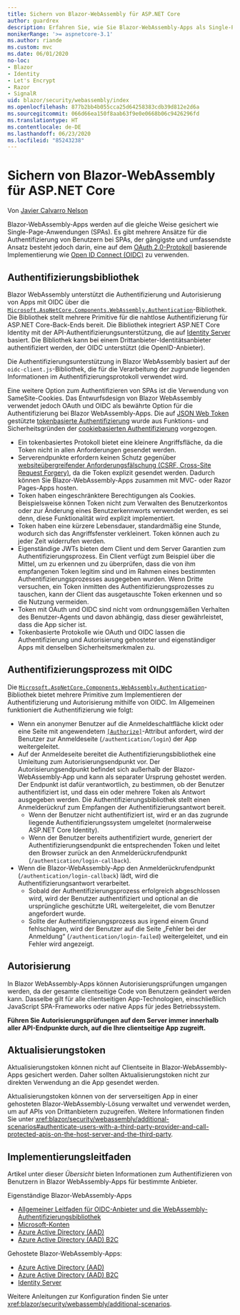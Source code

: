 ```yaml
---
title: Sichern von Blazor-WebAssembly für ASP.NET Core
author: guardrex
description: Erfahren Sie, wie Sie Blazor-WebAssembly-Apps als Single-Page-Anwendungen (SPAs) sichern.
monikerRange: '>= aspnetcore-3.1'
ms.author: riande
ms.custom: mvc
ms.date: 06/01/2020
no-loc:
- Blazor
- Identity
- Let's Encrypt
- Razor
- SignalR
uid: blazor/security/webassembly/index
ms.openlocfilehash: 877b2bb4b055cca25d64258383cdb39d812e2d6a
ms.sourcegitcommit: 066d66ea150f8aab63f9e0e0668b06c9426296fd
ms.translationtype: HT
ms.contentlocale: de-DE
ms.lasthandoff: 06/23/2020
ms.locfileid: "85243238"
---
```

# <a name="secure-aspnet-core-blazor-webassembly"></a>Sichern von Blazor-WebAssembly für ASP.NET Core

Von [Javier Calvarro Nelson](https://github.com/javiercn)

Blazor-WebAssembly-Apps werden auf die gleiche Weise gesichert wie Single-Page-Anwendungen (SPAs). Es gibt mehrere Ansätze für die Authentifizierung von Benutzern bei SPAs, der gängigste und umfassendste Ansatz besteht jedoch darin, eine auf dem [OAuth 2.0-Protokoll](https://oauth.net/) basierende Implementierung wie [Open ID Connect (OIDC)](https://openid.net/connect/) zu verwenden.

## <a name="authentication-library"></a>Authentifizierungsbibliothek

Blazor WebAssembly unterstützt die Authentifizierung und Autorisierung von Apps mit OIDC über die [`Microsoft.AspNetCore.Components.WebAssembly.Authentication`](https://www.nuget.org/packages/Microsoft.AspNetCore.Components.WebAssembly.Authentication/)-Bibliothek. Die Bibliothek stellt mehrere Primitive für die nahtlose Authentifizierung für ASP.NET Core-Back-Ends bereit. Die Bibliothek integriert ASP.NET Core Identity mit der API-Authentifizierungsunterstützung, die auf [Identity Server](https://identityserver.io/) basiert. Die Bibliothek kann bei einem Drittanbieter-Identitätsanbieter authentifiziert werden, der OIDC unterstützt (die OpenID-Anbieter).

Die Authentifizierungsunterstützung in Blazor WebAssembly basiert auf der `oidc-client.js`-Bibliothek, die für die Verarbeitung der zugrunde liegenden Informationen im Authentifizierungsprotokoll verwendet wird.

Eine weitere Option zum Authentifizieren von SPAs ist die Verwendung von SameSite-Cookies. Das Entwurfsdesign von Blazor WebAssembly verwendet jedoch OAuth und OIDC als bewährte Option für die Authentifizierung bei Blazor WebAssembly-Apps. Die auf [JSON Web Token](https://self-issued.info/docs/draft-ietf-oauth-json-web-token.html) gestützte [tokenbasierte Authentifizierung](xref:security/anti-request-forgery#token-based-authentication) wurde aus Funktions- und Sicherheitsgründen der [cookiebasierten Authentifizierung](xref:security/anti-request-forgery#cookie-based-authentication) vorgezogen.

* Ein tokenbasiertes Protokoll bietet eine kleinere Angriffsfläche, da die Token nicht in allen Anforderungen gesendet werden.
* Serverendpunkte erfordern keinen Schutz gegenüber [websiteübergreifender Anforderungsfälschung (CSRF, Cross-Site Request Forgery)](xref:security/anti-request-forgery), da die Token explizit gesendet werden. Dadurch können Sie Blazor-WebAssembly-Apps zusammen mit MVC- oder Razor Pages-Apps hosten.
* Token haben eingeschränktere Berechtigungen als Cookies. Beispielsweise können Token nicht zum Verwalten des Benutzerkontos oder zur Änderung eines Benutzerkennworts verwendet werden, es sei denn, diese Funktionalität wird explizit implementiert.
* Token haben eine kürzere Lebensdauer, standardmäßig eine Stunde, wodurch sich das Angriffsfenster verkleinert. Token können auch zu jeder Zeit widerrufen werden.
* Eigenständige JWTs bieten dem Client und dem Server Garantien zum Authentifizierungsprozess. Ein Client verfügt zum Beispiel über die Mittel, um zu erkennen und zu überprüfen, dass die von ihm empfangenen Token legitim sind und im Rahmen eines bestimmten Authentifizierungsprozesses ausgegeben wurden. Wenn Dritte versuchen, ein Token inmitten des Authentifizierungsprozesses zu tauschen, kann der Client das ausgetauschte Token erkennen und so die Nutzung vermeiden.
* Token mit OAuth und OIDC sind nicht vom ordnungsgemäßen Verhalten des Benutzer-Agents und davon abhängig, dass dieser gewährleistet, dass die App sicher ist.
* Tokenbasierte Protokolle wie OAuth und OIDC lassen die Authentifizierung und Autorisierung gehosteter und eigenständiger Apps mit denselben Sicherheitsmerkmalen zu.

## <a name="authentication-process-with-oidc"></a>Authentifizierungsprozess mit OIDC

Die [`Microsoft.AspNetCore.Components.WebAssembly.Authentication`](https://www.nuget.org/packages/Microsoft.AspNetCore.Components.WebAssembly.Authentication/)-Bibliothek bietet mehrere Primitive zum Implementieren der Authentifizierung und Autorisierung mithilfe von OIDC. Im Allgemeinen funktioniert die Authentifizierung wie folgt:

* Wenn ein anonymer Benutzer auf die Anmeldeschaltfläche klickt oder eine Seite mit angewendetem [`[Authorize]`](xref:Microsoft.AspNetCore.Authorization.AuthorizeAttribute)-Attribut anfordert, wird der Benutzer zur Anmeldeseite (`/authentication/login`) der App weitergeleitet.
* Auf der Anmeldeseite bereitet die Authentifizierungsbibliothek eine Umleitung zum Autorisierungsendpunkt vor. Der Autorisierungsendpunkt befindet sich außerhalb der Blazor-WebAssembly-App und kann als separater Ursprung gehostet werden. Der Endpunkt ist dafür verantwortlich, zu bestimmen, ob der Benutzer authentifiziert ist, und dass ein oder mehrere Token als Antwort ausgegeben werden. Die Authentifizierungsbibliothek stellt einen Anmelderückruf zum Empfangen der Authentifizierungsantwort bereit.
  * Wenn der Benutzer nicht authentifiziert ist, wird er an das zugrunde liegende Authentifizierungssystem umgeleitet (normalerweise ASP.NET Core Identity).
  * Wenn der Benutzer bereits authentifiziert wurde, generiert der Authentifizierungsendpunkt die entsprechenden Token und leitet den Browser zurück an den Anmelderückrufendpunkt (`/authentication/login-callback`).
* Wenn die Blazor-WebAssembly-App den Anmelderückrufendpunkt (`/authentication/login-callback`) lädt, wird die Authentifizierungsantwort verarbeitet.
  * Sobald der Authentifizierungsprozess erfolgreich abgeschlossen wird, wird der Benutzer authentifiziert und optional an die ursprüngliche geschützte URL weitergeleitet, die vom Benutzer angefordert wurde.
  * Sollte der Authentifizierungsprozess aus irgend einem Grund fehlschlagen, wird der Benutzer auf die Seite „Fehler bei der Anmeldung“ (`/authentication/login-failed`) weitergeleitet, und ein Fehler wird angezeigt.

## <a name="authorization"></a>Autorisierung

In Blazor WebAssembly-Apps können Autorisierungsprüfungen umgangen werden, da der gesamte clientseitige Code von Benutzern geändert werden kann. Dasselbe gilt für alle clientseitigen App-Technologien, einschließlich JavaScript SPA-Frameworks oder native Apps für jedes Betriebssystem.

**Führen Sie Autorisierungsprüfungen auf dem Server immer innerhalb aller API-Endpunkte durch, auf die Ihre clientseitige App zugreift.**

## <a name="refresh-tokens"></a>Aktualisierungstoken

Aktualisierungstoken können nicht auf Clientseite in Blazor-WebAssembly-Apps gesichert werden. Daher sollten Aktualisierungstoken nicht zur direkten Verwendung an die App gesendet werden.

Aktualisierungstoken können von der serverseitigen App in einer gehosteten Blazor-WebAssembly-Lösung verwaltet und verwendet werden, um auf APIs von Drittanbietern zuzugreifen. Weitere Informationen finden Sie unter <xref:blazor/security/webassembly/additional-scenarios#authenticate-users-with-a-third-party-provider-and-call-protected-apis-on-the-host-server-and-the-third-party>.

## <a name="implementation-guidance"></a>Implementierungsleitfaden

Artikel unter dieser *Übersicht* bieten Informationen zum Authentifizieren von Benutzern in Blazor WebAssembly-Apps für bestimmte Anbieter.

Eigenständige Blazor-WebAssembly-Apps

* [Allgemeiner Leitfaden für OIDC-Anbieter und die WebAssembly-Authentifizierungsbibliothek](xref:blazor/security/webassembly/standalone-with-authentication-library)
* [Microsoft-Konten](xref:blazor/security/webassembly/standalone-with-microsoft-accounts)
* [Azure Active Directory (AAD)](xref:blazor/security/webassembly/standalone-with-azure-active-directory)
* [Azure Active Directory (AAD) B2C](xref:blazor/security/webassembly/standalone-with-azure-active-directory-b2c)

Gehostete Blazor-WebAssembly-Apps:

* [Azure Active Directory (AAD)](xref:blazor/security/webassembly/hosted-with-azure-active-directory)
* [Azure Active Directory (AAD) B2C](xref:blazor/security/webassembly/hosted-with-azure-active-directory-b2c)
* [Identity Server](xref:blazor/security/webassembly/hosted-with-identity-server)

Weitere Anleitungen zur Konfiguration finden Sie unter <xref:blazor/security/webassembly/additional-scenarios>.
